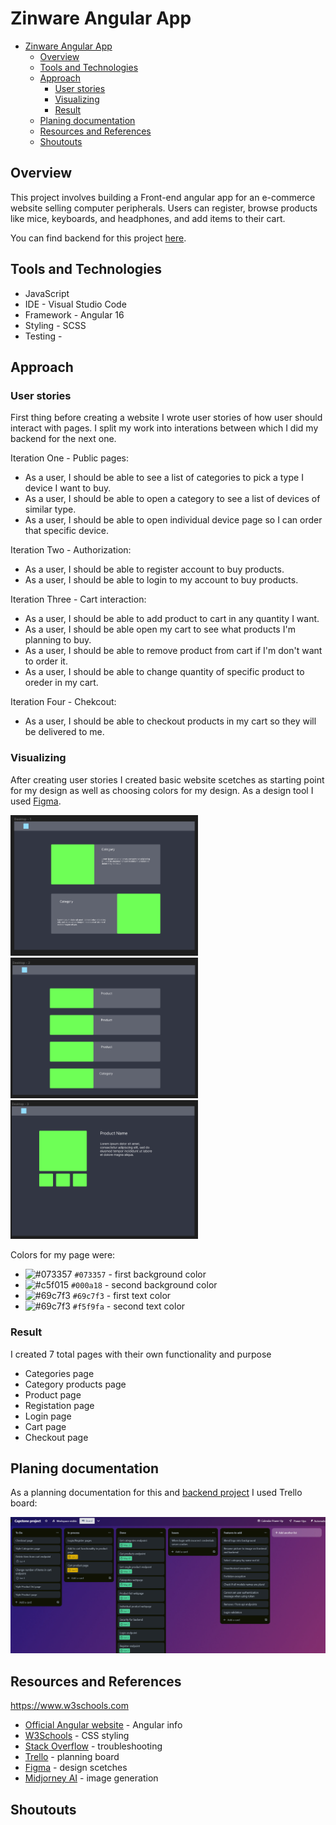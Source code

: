 # Zinware Angular App

- [Zinware Angular App](#zinware-angular-app)
  - [Overview](#overview)
  - [Tools and Technologies](#tools-and-technologies)
  - [Approach](#approach)
    - [User stories](#user-stories)
    - [Visualizing](#visualizing)
    - [Result](#result)
  - [Planing documentation](#planing-documentation)
  - [Resources and References](#resources-and-references)
  - [Shoutouts](#shoutouts)

## Overview

This project involves building a Front-end angular app for an e-commerce website selling computer peripherals. Users can register, browse products like mice, keyboards, and headphones, and add items to their cart.

You can find backend for this project [here](https://github.com/maklaut007/zinware-backend).

## Tools and Technologies

- JavaScript
- IDE - Visual Studio Code
- Framework - Angular 16
- Styling - SCSS
- Testing -

## Approach

### User stories

First thing before creating a website I wrote user stories of how user should interact with pages. I split my work into interations between which I did my backend for the next one.

Iteration One - Public pages:

- As a user, I should be able to see a list of categories to pick a type I device I want to buy.
- As a user, I should be able to open a category to see a list of devices of similar type.
- As a user, I should be able to open individual device page so I can order that specific device.

Iteration Two - Authorization:

- As a user, I should be able to register account to buy products.
- As a user, I should be able to login to my account to buy products.

Iteration Three - Cart interaction:

- As a user, I should be able to add product to cart in any quantity I want.
- As a user, I should be able open my cart to see what products I'm planning to buy.
- As a user, I should be able to remove product from cart if I'm don't want to order it.
- As a user, I should be able to change quantity of specific product to oreder in my cart.

Iteration Four - Chekcout:

- As a user, I should be able to checkout products in my cart so they will be delivered to me.

### Visualizing

After creating user stories I created basic website scetches as starting point for my design as well as choosing colors for my design. As a design tool I used [Figma](https://www.figma.com).

<img src="assets/../src/assets/readme-images/Categories.png" style="width: 300px"><img src="assets/../src/assets/readme-images/Category-product.png" style="width: 300px"> <img src="assets/../src/assets/readme-images/Product.png" style="max-width: 300px" >

Colors for my page were:

- ![#073357](https://placehold.co/15x15/073357/073357.png) `#073357` - first background color
- ![#c5f015](https://placehold.co/15x15/000a18/000a18.png) `#000a18` - second background color
- ![#69c7f3](https://placehold.co/15x15/69c7f3/69c7f3.png) `#69c7f3` - first text color
- ![#69c7f3](https://placehold.co/15x15/f5f9fa/f5f9fa.png) `#f5f9fa` - second text color

### Result

I created 7 total pages with their own functionality and purpose

- Categories page
- Category products page
- Product page
- Registation page
- Login page
- Cart page
- Checkout page

## Planing documentation

As a planning documentation for this and [backend project](https://github.com/maklaut007/zinware-backend) I used Trello board:

<img src="assets/../src/assets/readme-images/trello.png" style="hight: 30rem;">

## Resources and References

https://www.w3schools.com

- [Official Angular website](https://angular.io) - Angular info
- [W3Schools](https://www.w3schools.com) - CSS styling
- [Stack Overflow](https://stackoverflow.com) - troubleshooting
- [Trello](https://trello.com) - planning board
- [Figma](https://www.figma.com) - design scetches
- [Midjorney AI](https://www.midjourney.com/home) - image generation

## Shoutouts
